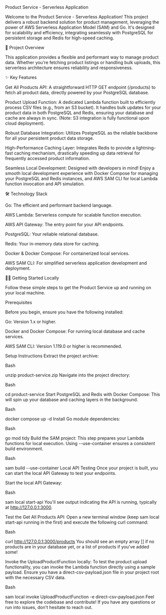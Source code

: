 Product Service - Serverless Application

Welcome to the Product Service - Serverless Application! This project delivers a robust backend solution for product management, leveraging the power of AWS Serverless Application Model (SAM) and Go. It's designed for scalability and efficiency, integrating seamlessly with PostgreSQL for persistent storage and Redis for high-speed caching.

🚀 Project Overview

This application provides a flexible and performant way to manage product data. Whether you're fetching product listings or handling bulk uploads, this serverless architecture ensures reliability and responsiveness.

✨ Key Features

Get All Products API: A straightforward HTTP GET endpoint (/products) to fetch all product data, directly powered by your PostgreSQL database.

Product Upload Function: A dedicated Lambda function built to efficiently process CSV files (e.g., from an S3 bucket). It handles bulk updates for your product data in both PostgreSQL and Redis, ensuring your database and cache are always in sync. (Note: S3 integration is fully functional upon cloud deployment).

Robust Database Integration: Utilizes PostgreSQL as the reliable backbone for all your persistent product data storage.

High-Performance Caching Layer: Integrates Redis to provide a lightning-fast caching mechanism, drastically speeding up data retrieval for frequently accessed product information.

Seamless Local Development: Designed with developers in mind! Enjoy a smooth local development experience with Docker Compose for managing your PostgreSQL and Redis instances, and AWS SAM CLI for local Lambda function invocation and API simulation.

🛠️ Technology Stack

Go: The efficient and performant backend language.

AWS Lambda: Serverless compute for scalable function execution.

AWS API Gateway: The entry point for your API endpoints.

PostgreSQL: Your reliable relational database.

Redis: Your in-memory data store for caching.

Docker & Docker Compose: For containerized local services.

AWS SAM CLI: For simplified serverless application development and deployment.

🏃‍♀️ Getting Started Locally

Follow these simple steps to get the Product Service up and running on your local machine.

Prerequisites

Before you begin, ensure you have the following installed:

Go: Version 1.x or higher.

Docker and Docker Compose: For running local database and cache services.

AWS SAM CLI: Version 1.119.0 or higher is recommended.

Setup Instructions
Extract the project archive:

Bash

unzip product-service.zip
Navigate into the project directory:

Bash

cd product-service
Start PostgreSQL and Redis with Docker Compose:
This will spin up your database and caching layers in the background.

Bash

docker compose up -d
Install Go module dependencies:

Bash

go mod tidy
Build the SAM project:
This step prepares your Lambda functions for local execution. Using --use-container ensures a consistent build environment.

Bash

sam build --use-container
Local API Testing
Once your project is built, you can start the local API Gateway to test your endpoints.

Start the local API Gateway:

Bash

sam local start-api
You'll see output indicating the API is running, typically at http://127.0.0.1:3000.

Test the Get All Products API:
Open a new terminal window (keep sam local start-api running in the first) and execute the following curl command:

Bash

curl http://127.0.0.1:3000/products
You should see an empty array [] if no products are in your database yet, or a list of products if you've added some!

Invoke the UploadProductFunction locally:
To test the product upload functionality, you can invoke the Lambda function directly using a sample payload. Ensure you have a direct-csv-payload.json file in your project root with the necessary CSV data.

Bash

sam local invoke UploadProductFunction -e direct-csv-payload.json
Feel free to explore the codebase and contribute! If you have any questions or run into issues, don't hesitate to reach out.
